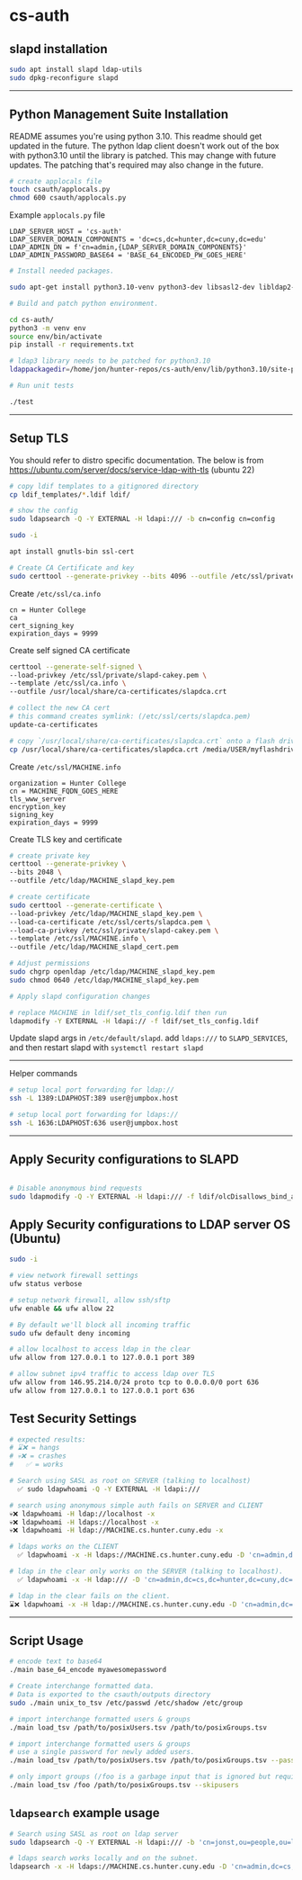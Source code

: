 # cs-auth

## slapd installation
```bash
sudo apt install slapd ldap-utils
sudo dpkg-reconfigure slapd
```

<hr>

## Python Management Suite Installation

README assumes you're using python 3.10. This readme should get updated in the future. The python ldap client doesn't work out of the box with python3.10 until the library is patched. This may change with future updates. The patching that's required may also change in the future.


```bash
# create applocals file
touch csauth/applocals.py
chmod 600 csauth/applocals.py
```

Example `applocals.py` file
```
LDAP_SERVER_HOST = 'cs-auth'
LDAP_SERVER_DOMAIN_COMPONENTS = 'dc=cs,dc=hunter,dc=cuny,dc=edu'
LDAP_ADMIN_DN = f'cn=admin,{LDAP_SERVER_DOMAIN_COMPONENTS}'
LDAP_ADMIN_PASSWORD_BASE64 = 'BASE_64_ENCODED_PW_GOES_HERE'
```



```bash
# Install needed packages.

sudo apt-get install python3.10-venv python3-dev libsasl2-dev libldap2-dev libssl-dev libldb-dev libldap2-dev
```

```bash
# Build and patch python environment.

cd cs-auth/
python3 -m venv env
source env/bin/activate
pip install -r requirements.txt

# ldap3 library needs to be patched for python3.10
ldappackagedir=/home/jon/hunter-repos/cs-auth/env/lib/python3.10/site-packages/ldap3 ./main patch_python_env
```

```bash
# Run unit tests

./test
```

<hr>

## Setup TLS

You should refer to distro specific documentation. The below is from https://ubuntu.com/server/docs/service-ldap-with-tls (ubuntu 22)

```bash
# copy ldif templates to a gitignored directory
cp ldif_templates/*.ldif ldif/
```

```bash
# show the config
sudo ldapsearch -Q -Y EXTERNAL -H ldapi:/// -b cn=config cn=config
```


```bash
sudo -i

apt install gnutls-bin ssl-cert

# Create CA Certificate and key
sudo certtool --generate-privkey --bits 4096 --outfile /etc/ssl/private/slapd-cakey.pem
```

Create `/etc/ssl/ca.info`
```
cn = Hunter College
ca
cert_signing_key
expiration_days = 9999
```

Create self signed CA certificate
```bash
certtool --generate-self-signed \
--load-privkey /etc/ssl/private/slapd-cakey.pem \
--template /etc/ssl/ca.info \
--outfile /usr/local/share/ca-certificates/slapdca.crt

# collect the new CA cert
# this command creates symlink: (/etc/ssl/certs/slapdca.pem)
update-ca-certificates

# copy `/usr/local/share/ca-certificates/slapdca.crt` onto a flash drive. ldaps:// clients will need to load this CA certificate.
cp /usr/local/share/ca-certificates/slapdca.crt /media/USER/myflashdrive
```

Create `/etc/ssl/MACHINE.info`
```
organization = Hunter College
cn = MACHINE_FQDN_GOES_HERE
tls_www_server
encryption_key
signing_key
expiration_days = 9999

```

Create TLS key and certificate
```bash
# create private key
certtool --generate-privkey \
--bits 2048 \
--outfile /etc/ldap/MACHINE_slapd_key.pem

# create certificate
sudo certtool --generate-certificate \
--load-privkey /etc/ldap/MACHINE_slapd_key.pem \
--load-ca-certificate /etc/ssl/certs/slapdca.pem \
--load-ca-privkey /etc/ssl/private/slapd-cakey.pem \
--template /etc/ssl/MACHINE.info \
--outfile /etc/ldap/MACHINE_slapd_cert.pem

# Adjust permissions
sudo chgrp openldap /etc/ldap/MACHINE_slapd_key.pem
sudo chmod 0640 /etc/ldap/MACHINE_slapd_key.pem
```

```bash
# Apply slapd configuration changes

# replace MACHINE in ldif/set_tls_config.ldif then run
ldapmodify -Y EXTERNAL -H ldapi:// -f ldif/set_tls_config.ldif
```

Update slapd args in `/etc/default/slapd`. add `ldaps:///` to `SLAPD_SERVICES`, and then restart slapd with `systemctl restart slapd`

<hr>
Helper commands

```bash
# setup local port forwarding for ldap://
ssh -L 1389:LDAPHOST:389 user@jumpbox.host

# setup local port forwarding for ldaps://
ssh -L 1636:LDAPHOST:636 user@jumpbox.host

```

<hr>


## Apply Security configurations to SLAPD

```bash

# Disable anonymous bind requests
sudo ldapmodify -Q -Y EXTERNAL -H ldapi:/// -f ldif/olcDisallows_bind_anon.ldif

```

## Apply Security configurations to LDAP server OS (Ubuntu)

```bash
sudo -i

# view network firewall settings
ufw status verbose

# setup network firewall, allow ssh/sftp
ufw enable && ufw allow 22

# By default we'll block all incoming traffic
sudo ufw default deny incoming

# allow localhost to access ldap in the clear
ufw allow from 127.0.0.1 to 127.0.0.1 port 389

# allow subnet ipv4 traffic to access ldap over TLS
ufw allow from 146.95.214.0/24 proto tcp to 0.0.0.0/0 port 636
ufw allow from 127.0.0.1 to 127.0.0.1 port 636

```

## Test Security Settings

```bash
# expected results:
# ⌛❌ = hangs
# 💀❌ = crashes
#   ✅ = works

# Search using SASL as root on SERVER (talking to localhost)
  ✅ sudo ldapwhoami -Q -Y EXTERNAL -H ldapi:///

# search using anonymous simple auth fails on SERVER and CLIENT
💀❌ ldapwhoami -H ldap://localhost -x
💀❌ ldapwhoami -H ldaps://localhost -x
💀❌ ldapwhoami -H ldap://MACHINE.cs.hunter.cuny.edu -x

# ldaps works on the CLIENT
  ✅ ldapwhoami -x -H ldaps://MACHINE.cs.hunter.cuny.edu -D 'cn=admin,dc=cs,dc=hunter,dc=cuny,dc=edu' -W

# ldap in the clear only works on the SERVER (talking to localhost).
  ✅ ldapwhoami -x -H ldap:/// -D 'cn=admin,dc=cs,dc=hunter,dc=cuny,dc=edu' -W

# ldap in the clear fails on the client.
⌛❌ ldapwhoami -x -H ldap://MACHINE.cs.hunter.cuny.edu -D 'cn=admin,dc=cs,dc=hunter,dc=cuny,dc=edu' -W
```


<hr>

## Script Usage

```bash
# encode text to base64
./main base_64_encode myawesomepassword

# Create interchange formatted data.
# Data is exported to the csauth/outputs directory
sudo ./main unix_to_tsv /etc/passwd /etc/shadow /etc/group

# import interchange formatted users & groups
./main load_tsv /path/to/posixUsers.tsv /path/to/posixGroups.tsv

# import interchange formatted users & groups
# use a single password for newly added users.
./main load_tsv /path/to/posixUsers.tsv /path/to/posixGroups.tsv --password

# only import groups (/foo is a garbage input that is ignored but required)
./main load_tsv /foo /path/to/posixGroups.tsv --skipusers

```

## `ldapsearch` example usage
```bash
# Search using SASL as root on ldap server
sudo ldapsearch -Q -Y EXTERNAL -H ldapi:/// -b 'cn=jonst,ou=people,ou=linuxlab,dc=cs,dc=hunter,dc=cuny,dc=edu'

# ldaps search works locally and on the subnet.
ldapsearch -x -H ldaps://MACHINE.cs.hunter.cuny.edu -D 'cn=admin,dc=cs,dc=hunter,dc=cuny,dc=edu' -W -b 'cn=jonst,ou=people,ou=linuxlab,dc=cs,dc=hunter,dc=cuny,dc=edu'

```
